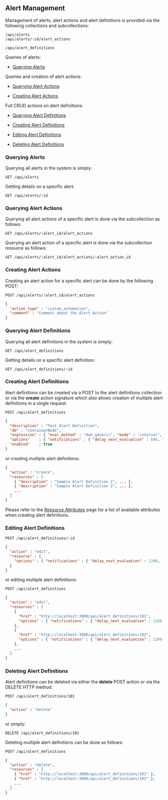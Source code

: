 ---
---

## Alert Management

Management of alerts, alert actions and alert definitions is provided
via the following collections and subcollections:

``` data
/api/alerts
/api/alerts/:id/alert_actions

/api/alert_definitions
```

Queries of alerts:

  - [Querying Alerts](#querying-alerts)

Queries and creation of alert actions:

  - [Querying Alert Actions](#querying-alert-actions)

  - [Creating Alert Actions](#creating-alert-actions)

Full CRUD actions on alert definitions:

  - [Querying Alert Definitions](#querying-alert-definitions)

  - [Creating Alert Definitions](#creating-alert-definitions)

  - [Editing Alert Definitions](#editing-alert-definitions)

  - [Deleting Alert Definitions](#deleting-alert-definitions)

### Querying Alerts

Querying all alerts in the system is simply:

    GET /api/alerts

Getting details on a specific alert:

    GET /api/alerts/:id

### Querying Alert Actions

Querying all alert actions of a specific alert is done via the
subcollection as follows:

    GET /api/alerts/:alert_id/alert_actions

Querying an alert action of a specific alert is done via the
subcollection resource as follows:

    GET /api/alerts/:alert_id/alert_actions/:alert_action_id

### Creating Alert Actions

Creating an alert action for a specific alert can be done by the
following POST:

    POST /api/alerts/:alert_id/alert_actions

``` json
{
  "action_type" : "custom_automation",
  "comment" : "Comment about the Alert Action"
}
```

### Querying Alert Definitions

Querying all alert definitions in the system is simply:

    GET /api/alert_definitions

Getting details on a specific alert definition:

    GET /api/alert_definitions/:id

### Creating Alert Definitions

Alert definitions can be created via a POST to the alert definitions
collection or via the **create** action signature which also allows
creation of multiple alert definitions in a single request.

    POST /api/alert_definitions

``` json
{
  "description" : "Test Alert Definition",
  "db" : "ContainerNode",
  "expression" : { "eval_method" : "dwh_generic", "mode" : "internal", "options" : {} },
  "options"    : { "notifications" : { "delay_next_evaluation" : 600, "evm_event" : {} } },
  "enabled"    : true
}
```

or creating multiple alert definitions:

``` json
{
  "action" : "create",
  "resources" : [
    { "description" : "Sample Alert Definition 1", ... },
    { "description" : "Sample Alert Definition 2", ... },
    ...
  ]
}
```

<div class="note">

Please refer to the [Resource
Attributes](../appendices/resource_attributes.html#alert-definitions)
page for a list of available attributes when creating alert definitions.

</div>

### Editing Alert Definitions

    POST /api/alert_definitions/:id

``` json
{
  "action" : "edit",
  "resource" : {
    "options" : { "notifications" : { "delay_next_evaluation" : 1200, "evm:event" : {} } }
  }
}
```

or editing multiple alert definitions:

    POST /api/alert_definitions

``` json
{
  "action" : "edit",
  "resources" : [
    {
      "href" : "http://localhost:3000/api/alert_definitions/101",
      "options" : { "notifications" : { "delay_next_evaluation" : 1200, "evm:event" : {} } }
    },
    {
      "href" : "http://localhost:3000/api/alert_definitions/102",
      "options" : { "notifications" : { "delay_next_evaluation" : 1200, "evm:event" : {} } }
    },
    ...
  ]
}
```

### Deleting Alert Definitions

Alert definitions can be deleted via either the **delete** POST action
or via the DELETE HTTP method.

    POST /api/alert_definitions/101

``` json
{
  "action" : "delete"
}
```

or simply:

    DELETE /api/alert_definitions/101

Deleting multiple alert definitions can be done as follows:

    POST /api/alert_definitions

``` json
{
  "action" : "delete",
  "resources" : [
    { "href" : "http://localhost:3000/api/alert_definitions/101" },
    { "href" : "http://localhost:3000/api/alert_definitions/102" },
    ...
  ]
}
```

